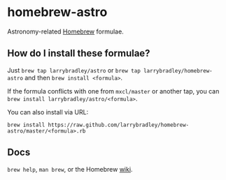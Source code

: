 
homebrew-astro
==============
Astronomy-related [Homebrew][1] formulae.


How do I install these formulae?
--------------------------------
Just `brew tap larrybradley/astro` or `brew tap larrybradley/homebrew-astro` and then `brew install <formula>`.

If the formula conflicts with one from `mxcl/master` or another tap, you can `brew install larrybradley/astro/<formula>`.

You can also install via URL:

`brew install https://raw.github.com/larrybradley/homebrew-astro/master/<formula>.rb`


Docs
----
`brew help`, `man brew`, or the Homebrew [wiki][1].


[1]:http://wiki.github.com/mxcl/homebrew

